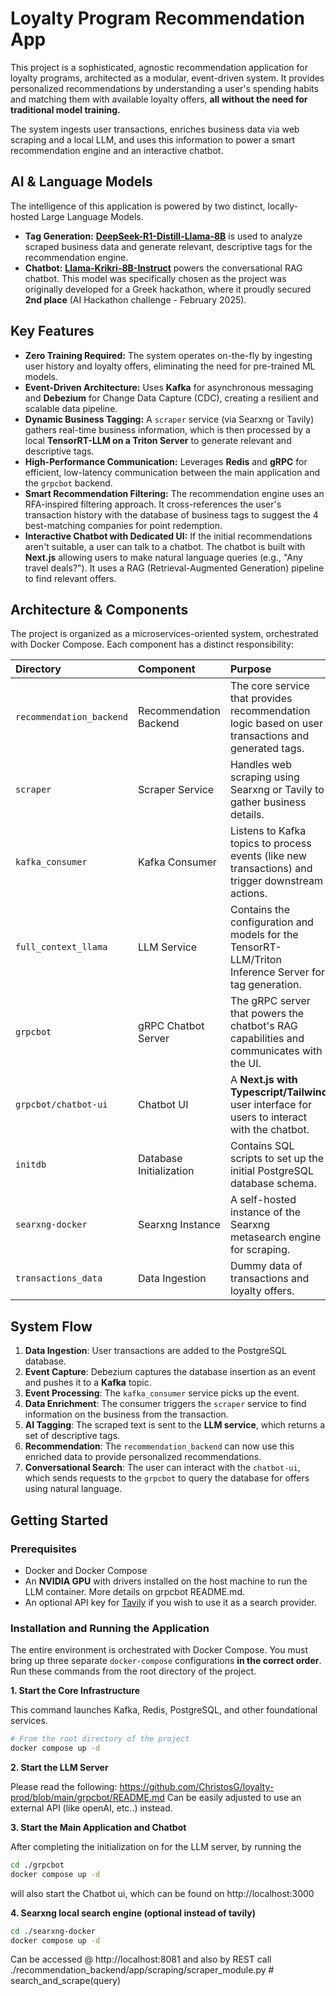 # Loyalty Program Recommendation App

This project is a sophisticated, agnostic recommendation application for loyalty programs, architected as a modular, event-driven system. It provides personalized recommendations by understanding a user's spending habits and matching them with available loyalty offers, **all without the need for traditional model training.**

The system ingests user transactions, enriches business data via web scraping and a local LLM, and uses this information to power a smart recommendation engine and an interactive chatbot.

## AI & Language Models

The intelligence of this application is powered by two distinct, locally-hosted Large Language Models.

*   **Tag Generation:** [**DeepSeek-R1-Distill-Llama-8B**](https://huggingface.co/deepseek-ai/DeepSeek-R1-Distill-Llama-8B) is used to analyze scraped business data and generate relevant, descriptive tags for the recommendation engine.
*   **Chatbot:** [**Llama-Krikri-8B-Instruct**](https://huggingface.co/ilsp/Llama-Krikri-8B-Instruct) powers the conversational RAG chatbot. This model was specifically chosen as the project was originally developed for a Greek hackathon, where it proudly secured **2nd place** (AI Hackathon challenge - February 2025).


## Key Features

*   **Zero Training Required:** The system operates on-the-fly by ingesting user history and loyalty offers, eliminating the need for pre-trained ML models.
*   **Event-Driven Architecture:** Uses **Kafka** for asynchronous messaging and **Debezium** for Change Data Capture (CDC), creating a resilient and scalable data pipeline.
*   **Dynamic Business Tagging:** A `scraper` service (via Searxng or Tavily) gathers real-time business information, which is then processed by a local **TensorRT-LLM on a Triton Server** to generate relevant and descriptive tags.
*   **High-Performance Communication:** Leverages **Redis** and **gRPC** for efficient, low-latency communication between the main application and the `grpcbot` backend.
*   **Smart Recommendation Filtering:** The recommendation engine uses an RFA-inspired filtering approach. It cross-references the user's transaction history with the database of business tags to suggest the 4 best-matching companies for point redemption.
*   **Interactive Chatbot with Dedicated UI:** If the initial recommendations aren't suitable, a user can talk to a chatbot. The chatbot is built with **Next.js** allowing users to make natural language queries (e.g., "Any travel deals?"). It uses a RAG (Retrieval-Augmented Generation) pipeline to find relevant offers.

## Architecture & Components

The project is organized as a microservices-oriented system, orchestrated with Docker Compose. Each component has a distinct responsibility:

| Directory | Component | Purpose |
| :--- | :--- | :--- |
| `recommendation_backend` | Recommendation Backend | The core service that provides recommendation logic based on user transactions and generated tags. |
| `scraper` | Scraper Service | Handles web scraping using Searxng or Tavily to gather business details. |
| `kafka_consumer` | Kafka Consumer | Listens to Kafka topics to process events (like new transactions) and trigger downstream actions. |
| `full_context_llama` | LLM Service | Contains the configuration and models for the TensorRT-LLM/Triton Inference Server for tag generation. |
| `grpcbot` | gRPC Chatbot Server | The gRPC server that powers the chatbot's RAG capabilities and communicates with the UI. |
| `grpcbot/chatbot-ui` | Chatbot UI | A **Next.js with Typescript/Tailwind** user interface for users to interact with the chatbot. |
| `initdb` | Database Initialization | Contains SQL scripts to set up the initial PostgreSQL database schema. |
| `searxng-docker` | Searxng Instance | A self-hosted instance of the Searxng metasearch engine for scraping. |
| `transactions_data` | Data Ingestion | Dummy data of transactions and loyalty offers. |

## System Flow

1.  **Data Ingestion**: User transactions are added to the PostgreSQL database.
2.  **Event Capture**: Debezium captures the database insertion as an event and pushes it to a **Kafka** topic.
3.  **Event Processing**: The `kafka_consumer` service picks up the event.
4.  **Data Enrichment**: The consumer triggers the `scraper` service to find information on the business from the transaction.
5.  **AI Tagging**: The scraped text is sent to the **LLM service**, which returns a set of descriptive tags.
6.  **Recommendation**: The `recommendation_backend` can now use this enriched data to provide personalized recommendations.
7.  **Conversational Search**: The user can interact with the `chatbot-ui`, which sends requests to the `grpcbot` to query the database for offers using natural language.

## Getting Started

### Prerequisites

*   Docker and Docker Compose
*   An **NVIDIA GPU** with drivers installed on the host machine to run the LLM container. More details on grpcbot README.md.
*   An optional API key for [Tavily](https://tavily.com/) if you wish to use it as a search provider.

### Installation and Running the Application

The entire environment is orchestrated with Docker Compose. You must bring up three separate `docker-compose` configurations **in the correct order**. Run these commands from the root directory of the project.

**1. Start the Core Infrastructure**

This command launches Kafka, Redis, PostgreSQL, and other foundational services.

```bash
# From the root directory of the project
docker compose up -d
```

**2. Start the LLM Server**

Please read the following: https://github.com/ChristosG/loyalty-prod/blob/main/grpcbot/README.md
Can be easily adjusted to use an external API (like openAI, etc..) instead.

**3. Start the Main Application and Chatbot**

After completing the initialization on for the LLM server, by running the 
```bash
cd ./grpcbot
docker compose up -d
```
will also start the Chatbot ui, which can be found on http://localhost:3000


**4. Searxng local search engine (optional instead of tavily)**

```bash
cd ./searxng-docker
docker compose up -d
```
Can be accessed @ http://localhost:8081  and also by REST call ./recommendation_backend/app/scraping/scraper_module.py # search_and_scrape(query)
